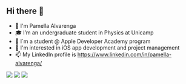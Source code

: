 ## Hi there 👋


- 👋 I'm Pamella Alvarenga
- 🎓 I’m an undergraduate student in Physics at Unicamp
- 🍎 I`m a student @ Apple Developer Academy program
- 👀 I'm interested in iOS app development and project management
- 📫 My LinkedIn profile is https://www.linkedin.com/in/pamella-alvarenga/



<div class="center">
  <a href="https://www.instagram.com/alvpamella/" target="_blank"><img src="https://img.shields.io/badge/-Instagram-%23E4405F?style=for-the-badge&logo=instagram&logoColor=white" target="_blank"></a>
  <a href = "mailto:pamella.as.304@gmail.com"><img src="https://img.shields.io/badge/Gmail-D14836?style=for-the-badge&logo=gmail&logoColor=white" target="_blank"></a>
  <a href="https://www.linkedin.com/in/pamella-alvarenga/" target="_blank"><img src="https://img.shields.io/badge/-LinkedIn-%230077B5?style=for-the-badge&logo=linkedin&logoColor=white" target="_blank"></a>
  </div>
